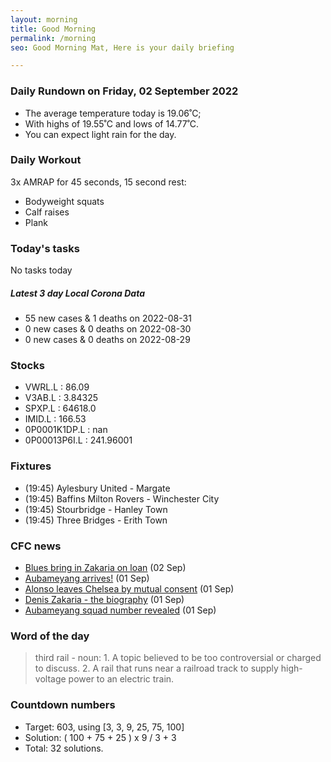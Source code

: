 ```yaml
---
layout: morning
title: Good Morning
permalink: /morning
seo: Good Morning Mat, Here is your daily briefing

---
```


<!-- weather_marker starts -->
### Daily Rundown on Friday, 02 September 2022

- The average temperature today is 19.06˚C;
- With highs of 19.55˚C and lows of 14.77˚C.
- You can expect light rain for the day.

<!-- weather_marker ends -->

### Daily Workout
<!-- workout_marker starts -->
3x AMRAP for 45 seconds, 15 second rest:

- Bodyweight squats
- Calf raises
- Plank

<!-- workout_marker ends -->

### Today's tasks
<!-- task_marker starts -->
No tasks today
<!-- task_marker ends -->

<!-- c19_marker starts -->
##### Latest 3 day Local Corona Data

- 55 new cases & 1 deaths on 2022-08-31
- 0 new cases & 0 deaths on 2022-08-30
- 0 new cases & 0 deaths on 2022-08-29

<!-- c19_marker ends -->

### Stocks

<!-- stocks_marker starts -->

- VWRL.L : 86.09
- V3AB.L : 3.84325
- SPXP.L : 64618.0
- IMID.L : 166.53
- 0P0001K1DP.L : nan
- 0P00013P6I.L : 241.96001

<!-- stocks_marker ends -->

### Fixtures

<!-- sports_marker starts -->

<ul>
<li>(19:45) Aylesbury United - Margate</li>
<li>(19:45) Baffins Milton Rovers - Winchester City</li>
<li>(19:45) Stourbridge - Hanley Town</li>
<li>(19:45) Three Bridges - Erith Town</li>
</ul>

<!-- sports_marker ends -->

### CFC news

<!-- cfc_marker starts -->
- [Blues bring in Zakaria on loan](https://chelseafc.com/en/news/article/blues-bring-in-zakaria-on-loan) (02 Sep)
- [Aubameyang arrives!](https://chelseafc.com/en/news/article/aubameyang-arrives) (01 Sep)
- [Alonso leaves Chelsea by mutual consent](https://chelseafc.com/en/news/article/alonso-leaves-chelsea-by-mutual-consent) (01 Sep)
- [Denis Zakaria - the biography](https://chelseafc.com/en/news/article/denis-zakaria-the-biography) (01 Sep)
- [Aubameyang squad number revealed](https://chelseafc.com/en/news/article/aubameyang-squad-number-revealed) (01 Sep)

<!-- cfc_marker ends -->

### Word of the day
<!-- word_marker starts -->

 > third rail - noun: 1. A topic believed to be too controversial or charged to discuss. 2. A rail that runs near a railroad track to supply high-voltage power to an electric train.

<!-- word_marker ends -->

### Countdown numbers
<!-- game_marker starts -->

- Target: 603, using [3, 3, 9, 25, 75, 100]
- Solution: ( 100 + 75 + 25 ) x 9 / 3 + 3
- Total: 32 solutions.

<!-- game_marker ends -->
